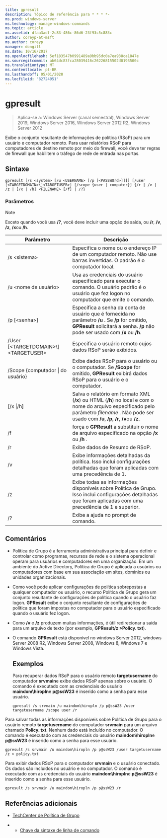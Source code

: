 ```yaml
---
title: gpresult
description: Tópico de referência para * * * *-
ms.prod: windows-server
ms.technology: manage-windows-commands
ms.topic: article
ms.assetid: dfaa3adf-2c83-486c-86d6-23f93c5c883c
author: coreyp-at-msft
ms.author: coreyp
manager: dongill
ms.date: 10/16/2017
ms.openlocfilehash: 5ef183547b0991489a9bb95dc0a7ea938ca1847e
ms.sourcegitcommit: ab64dc83fca28039416c26226815502d0193500c
ms.translationtype: MT
ms.contentlocale: pt-BR
ms.lasthandoff: 05/01/2020
ms.locfileid: "82724951"
---
```

# <a name="gpresult"></a>gpresult

> Aplica-se a: Windows Server (canal semestral), Windows Server 2019, Windows Server 2016, Windows Server 2012 R2, Windows Server 2012

Exibe o conjunto resultante de informações de política (RSoP) para um usuário e computador remoto.
Para usar relatórios RSoP para computadores de destino remoto por meio do firewall, você deve ter regras de firewall que habilitem o tráfego de rede de entrada nas portas.

## <a name="syntax"></a>Sintaxe

```
gpresult [/s <system> [/u <USERNAME> [/p [<PASSWOrd>]]]] [/user [<TARGETDOMAIN>\]<TARGETUSER>] [/scope {user | computer}] {/r | /v | /z | [/x | /h] <FILENAME> [/f] | /?}
```

### <a name="parameters"></a>Parâmetros

> [!NOTE]
> Exceto quando você usa **/?**, você deve incluir uma opção de saída, ou **/r**, **/v**, **/z**, **/x**ou **/h**.

|                Parâmetro                 |                                                                                                     Descrição                                                                                                      |
|------------------------------------------|----------------------------------------------------------------------------------------------------------------------------------------------------------------------------------------------------------------------|
|              /s \<sistema\>               |                                                  Especifica o nome ou o endereço IP de um computador remoto. Não use barras invertidas. O padrão é o computador local.                                                   |
|             /u \<nome de usuário\>              |                                Usa as credenciais do usuário especificado para executar o comando. O usuário padrão é o usuário que fez logon no computador que emite o comando.                                 |
|            /p [\<senha\>]             |            Especifica a senha da conta de usuário que é fornecida no parâmetro **/u** . Se **/p** for omitido, **GPResult** solicitará a senha. **/p** não pode ser usado com **/x** ou **/h**.            |
| /User [\<TARGETDOMAIN\>\\]\<TARGETUSER\> |                                                                            Especifica o usuário remoto cujos dados RSoP serão exibidos.                                                                             |
|      /Scope {computador &#124; do usuário}       |                                Exibe dados RSoP para o usuário ou o computador. Se **/Scope** for omitido, **GPResult** exibirá dados RSoP para o usuário e o computador.                                 |
|        [/x &#124;/h]<FILENAME>         | Salva o relatório em formato XML (**/x**) ou HTML (**/h**) no local e com o nome do arquivo especificado pelo parâmetro *filename* . Não pode ser usado com **/u**, **/p**, **/r**, **/v**ou **/z**. |
|                    /f                    |                                                           força o **GPResult** a substituir o nome de arquivo especificado na opção **/x** ou **/h** .                                                           |
|                    /r                    |                                                                                             Exibe dados de Resumo de RSoP.                                                                                              |
|                    /v                    |                                                    Exibe informações detalhadas da política. Isso inclui configurações detalhadas que foram aplicadas com uma precedência de 1.                                                    |
|                    /z                    |                                     Exibe todas as informações disponíveis sobre Política de Grupo. Isso inclui configurações detalhadas que foram aplicadas com uma precedência de 1 e superior.                                      |
|                    /?                    |                                                                                         Exibe a ajuda no prompt de comando.                                                                                         |

## <a name="remarks"></a>Comentários
- Política de Grupo é a ferramenta administrativa principal para definir e controlar como programas, recursos de rede e o sistema operacional operam para usuários e computadores em uma organização. Em um ambiente do Active Directory, Política de Grupo é aplicada a usuários ou computadores com base em sua associação em sites, domínios ou unidades organizacionais.
- Como você pode aplicar configurações de política sobrepostas a qualquer computador ou usuário, o recurso Política de Grupo gera um conjunto resultante de configurações de política quando o usuário faz logon. **GPResult** exibe o conjunto resultante de configurações de política que foram impostas no computador para o usuário especificado quando o usuário fez logon.
- Como **/v** e **/z** produzem muitas informações, é útil redirecionar a saída para um arquivo de texto (por exemplo, **GPResult/z >Policy. txt**).
- O comando **GPResult** está disponível no windows Server 2012, windows Server 2008 R2, Windows Server 2008, Windows 8, Windows 7 e Windows Vista.
  ## <a name="examples"></a>Exemplos
  Para recuperar dados RSoP para o usuário remoto **targetusername** do computador **srvmain**e exibe dados RSoP apenas sobre o usuário. O comando é executado com as credenciais do usuário **maindom\hiropln**e <strong>p@ssW23</strong> é inserido como a senha para esse usuário.

  ```
  gpresult /s srvmain /u maindom\hiropln /p p@ssW23 /user targetusername /scope user /r
  ```
  
Para salvar todas as informações disponíveis sobre Política de Grupo para o usuário remoto **targetusername** do computador **srvmain** para um arquivo chamado **Policy. txt**. Nenhum dado está incluído no computador. O comando é executado com as credenciais do usuário **maindom\hiropln**e <strong>p@ssW23</strong> é inserido como a senha para esse usuário.

  ```
  gpresult /s srvmain /u maindom\hiropln /p p@ssW23 /user targetusername /z > policy.txt
  ```
  
Para exibir dados RSoP para o computador **srvmain** e o usuário conectado. Os dados são incluídos no usuário e no computador. O comando é executado com as credenciais do usuário **maindom\hiropln**e <strong>p@ssW23</strong> é inserido como a senha para esse usuário.

  ```
  gpresult /s srvmain /u maindom\hiropln /p p@ssW23 /r
  ```
  
## <a name="additional-references"></a>Referências adicionais
- [TechCenter de Política de Grupo](https://go.microsoft.com/fwlink/?LinkID=145531)

- - [Chave da sintaxe de linha de comando](command-line-syntax-key.md)
